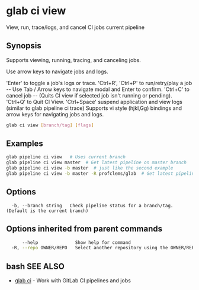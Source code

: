 # glab ci view

View, run, trace/logs, and cancel CI jobs current pipeline

## Synopsis

Supports viewing, running, tracing, and canceling jobs.

Use arrow keys to navigate jobs and logs.

'Enter' to toggle a job's logs or trace.
'Ctrl+R', 'Ctrl+P' to run/retry/play a job -- Use Tab / Arrow keys to navigate modal and Enter to confirm.
'Ctrl+C' to cancel job -- (Quits CI view if selected job isn't running or pending).
'Ctrl+Q' to Quit CI View.
'Ctrl+Space' suspend application and view logs (similar to glab pipeline ci trace)
Supports vi style (hjkl,Gg) bindings and arrow keys for navigating jobs and logs.

```bash
glab ci view [branch/tag] [flags]
```

## Examples

```bash
glab pipeline ci view   # Uses current branch
glab pipeline ci view master  # Get latest pipeline on master branch
glab pipeline ci view -b master  # just like the second example
glab pipeline ci view -b master -R profclems/glab  # Get latest pipeline on master branch of profclems/glab repo

```

## Options

```
  -b, --branch string   Check pipeline status for a branch/tag. (Default is the current branch)
```

## Options inherited from parent commands

```bash
      --help              Show help for command
  -R, --repo OWNER/REPO   Select another repository using the OWNER/REPO or `GROUP/NAMESPACE/REPO` format or full URL or git URL
```

## bash SEE ALSO

- [glab ci](glab_ci.md) - Work with GitLab CI pipelines and jobs
